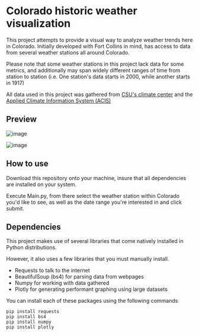 # Colorado historic weather visualization
This project attempts to provide a visual way to analyze weather trends here in Colorado. Initially developed with Fort Collins in mind, has access to data from several weather stations all around Colorado.

Please note that some weather stations in this project lack data for some metrics, and additionally may span widely different ranges of time from station to station (i.e. One station's data starts in 2000, while another starts in 1917)

All data used in this project was gathered from [CSU's climate center](https://climate.colostate.edu/data_access_new.html) and the [Applied Climate Information System (ACIS)](rcc-acis.org)

## Preview

![image](https://github.com/Kaden-Patton/Fort-Collins-weather/assets/39076173/74c9c718-9c4d-4b61-833e-6db156cccd79)


![image](https://github.com/Kaden-Patton/Fort-Collins-weather/assets/39076173/814721f8-a8f9-44c5-b310-6a692732aea7)

## How to use

Download this repository onto your machine, insure that all dependencies are installed on your system.

Execute Main.py, from there select the weather station within Colorado you'd like to see, as well as the date range you're interested in and click submit.

## Dependencies

This project makes use of several libraries that come natively installed in Python distributions.

However, it also uses a few libraries that you must manually install.

* Requests to talk to the internet
* BeautifulSoup (bs4) for parsing data from webpages
* Numpy for working with data gathered
* Plotly for generating performant graphing using large datasets

You can install each of these packages using the following commands
```
pip install requests
pip install bs4
pip install numpy
pip install plotly
```
